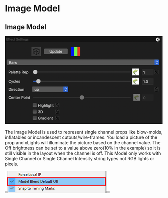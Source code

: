 # Image Model

## Image Model

![Image Model](../../../.gitbook/assets/image%20%28549%29.png)

The Image Model is used to represent single channel props like blow-molds, inflatables or incandescent cutouts/wire-frames. You load a picture of the prop and xLights will illuminate the picture based on the channel value. The Off brightness can be set to a value above zero\(10% in the example\) so it is still visible in the layout when the channel is off. This Model only works with Single Channel or Single Channel Intensity string types not RGB lights or pixels.

![Image Model Settings](../../../.gitbook/assets/image%20%2835%29.png)

